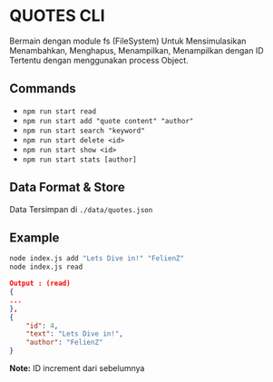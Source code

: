 # QUOTES CLI

Bermain dengan module fs (FileSystem) Untuk Mensimulasikan Menambahkan, Menghapus, Menampilkan, Menampilkan dengan ID Tertentu dengan menggunakan process Object.

## Commands
- `npm run start read`  
- `npm run start add "quote content" "author"`  
- `npm run start search "keyword"`  
- `npm run start delete <id>`  
- `npm run start show <id>`  
- `npm run start stats [author]`

## Data Format & Store
Data Tersimpan di `./data/quotes.json`

## Example
```bash
node index.js add "Lets Dive in!" "FelienZ"
node index.js read
```
```json
Output : (read)
{
...
}, 
{
    "id": 4,
    "text": "Lets Dive in!",
    "author": "FelienZ"
}
```

**Note:** ID increment dari sebelumnya